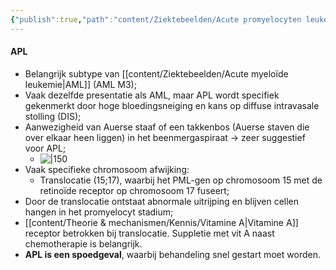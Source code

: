 ```yaml
---
{"publish":true,"path":"content/Ziektebeelden/Acute promyelocyten leukemie.md","permalink":"/content/ziektebeelden/acute-promyelocyten-leukemie/","title":"Acute promyelocyten leukemie","tags":["Interne_geneeskunde/Hematologie","Ziektebeeld","Oncologie/Hemato-oncologie"]}
---
```



#### APL
- Belangrijk subtype van [[content/Ziektebeelden/Acute myeloïde leukemie\|AML]] (AML M3);
- Vaak dezelfde presentatie als AML, maar APL wordt specifiek gekenmerkt door hoge bloedingsneiging en kans op diffuse intravasale stolling (DIS);
- Aanwezigheid van Auerse staaf of een takkenbos (Auerse staven die over elkaar heen liggen) in het beenmergaspiraat -> zeer suggestief voor APL;
	- ![|150](https://i.imgur.com/MprWekM.png)
- Vaak specifieke chromosoom afwijking:
	- Translocatie (15;17), waarbij het PML-gen op chromosoom 15 met de retinoïde receptor op chromosoom 17 fuseert;
- Door de translocatie ontstaat abnormale uitrijping en blijven cellen hangen in het promyelocyt stadium;
- [[content/Theorie & mechanismen/Kennis/Vitamine A\|Vitamine A]] receptor betrokken bij translocatie. Suppletie met vit A naast chemotherapie is belangrijk. 
- **APL is een spoedgeval**, waarbij behandeling snel gestart moet worden. 


